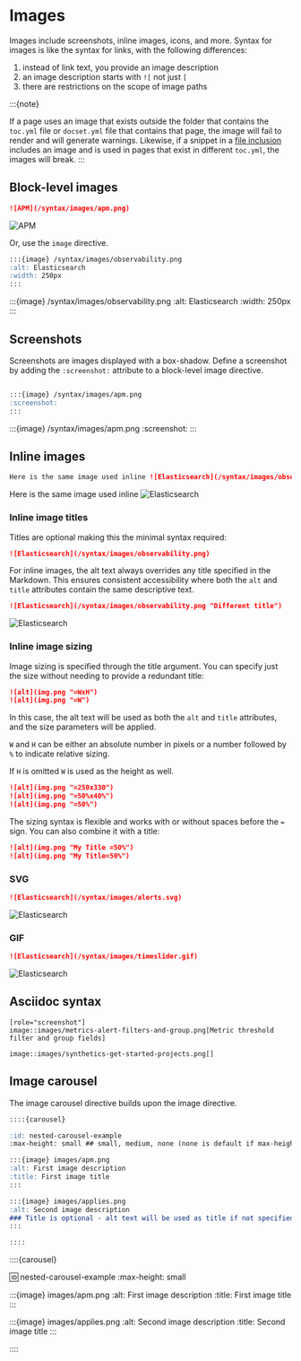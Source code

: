# Images

Images include screenshots, inline images, icons, and more. Syntax for images is like the syntax for links, with the following differences:

1. instead of link text, you provide an image description
2. an image description starts with `![` not just `[`
3. there are restrictions on the scope of image paths

:::{note}

If a page uses an image that exists outside the folder that contains the `toc.yml` file or `docset.yml` file that contains that page, the image will fail to render and will generate warnings. Likewise, if a snippet in a [file inclusion](/syntax/file_inclusion.md) includes an image and is used in pages that exist in different `toc.yml`, the images will break.
:::

## Block-level images

```markdown
![APM](/syntax/images/apm.png)
```

![APM](/syntax/images/apm.png)


Or, use the `image` directive.

```markdown
:::{image} /syntax/images/observability.png
:alt: Elasticsearch
:width: 250px
:::
```

:::{image} /syntax/images/observability.png
:alt: Elasticsearch
:width: 250px
:::

## Screenshots

Screenshots are images displayed with a box-shadow. Define a screenshot by adding the `:screenshot:` attribute to a block-level image directive.

```markdown

:::{image} /syntax/images/apm.png
:screenshot:
:::
```

:::{image} /syntax/images/apm.png
:screenshot:
:::

## Inline images

```markdown
Here is the same image used inline ![Elasticsearch](/syntax/images/observability.png "elasticsearch =50%x50%")
```

Here is the same image used inline ![Elasticsearch](/syntax/images/observability.png "elasticsearch =50%x50%")


### Inline image titles

Titles are optional making this the minimal syntax required:

```markdown
![Elasticsearch](/syntax/images/observability.png)
```

For inline images, the alt text always overrides any title specified in the Markdown. This ensures consistent accessibility where both the `alt` and `title` attributes contain the same descriptive text.

```markdown
![Elasticsearch](/syntax/images/observability.png "Different title")
```

![Elasticsearch](/syntax/images/observability.png "Different title =50%x50%")


### Inline image sizing

Image sizing is specified through the title argument. You can specify just the size without needing to provide a redundant title:

```markdown
![alt](img.png "=WxH")
![alt](img.png "=W")
```

In this case, the alt text will be used as both the `alt` and `title` attributes, and the size parameters will be applied.

`W` and `H` can be either an absolute number in pixels or a number followed by `%` to indicate relative sizing.

If `H` is omitted `W` is used as the height as well.

```markdown
![alt](img.png "=250x330")
![alt](img.png "=50%x40%")
![alt](img.png "=50%")
```

The sizing syntax is flexible and works with or without spaces before the `=` sign. You can also combine it with a title:

```markdown
![alt](img.png "My Title =50%")
![alt](img.png "My Title=50%")
```



### SVG 

```markdown
![Elasticsearch](/syntax/images/alerts.svg)
```
![Elasticsearch](/syntax/images/alerts.svg)

### GIF

```markdown
![Elasticsearch](/syntax/images/timeslider.gif)
```
![Elasticsearch](/syntax/images/timeslider.gif)

## Asciidoc syntax

```asciidoc
[role="screenshot"]
image::images/metrics-alert-filters-and-group.png[Metric threshold filter and group fields]
```

```asciidoc
image::images/synthetics-get-started-projects.png[]
```

## Image carousel

The image carousel directive builds upon the image directive.

```markdown
::::{carousel}

:id: nested-carousel-example
:max-height: small ## small, medium, none (none is default if max-height is not specified)

:::{image} images/apm.png
:alt: First image description
:title: First image title
:::

:::{image} images/applies.png
:alt: Second image description
### Title is optional - alt text will be used as title if not specified
:::

::::
```
::::{carousel}

:id: nested-carousel-example
:max-height: small

:::{image} images/apm.png
:alt: First image description
:title: First image title
:::

:::{image} images/applies.png
:alt: Second image description
:title: Second image title
:::

::::
